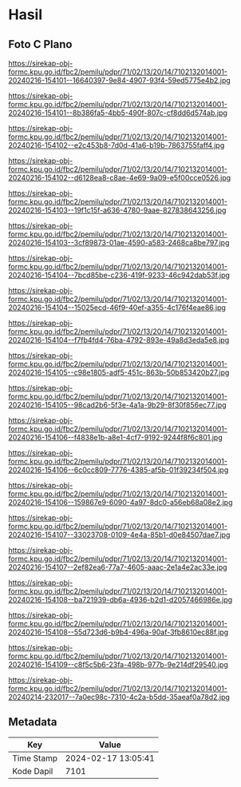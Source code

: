 # Hasil

## Foto C Plano

https://sirekap-obj-formc.kpu.go.id/fbc2/pemilu/pdpr/71/02/13/20/14/7102132014001-20240216-154101--16640397-9e84-4907-93f4-59ed5775e4b2.jpg

https://sirekap-obj-formc.kpu.go.id/fbc2/pemilu/pdpr/71/02/13/20/14/7102132014001-20240216-154101--8b386fa5-4bb5-490f-807c-cf8dd6d574ab.jpg

https://sirekap-obj-formc.kpu.go.id/fbc2/pemilu/pdpr/71/02/13/20/14/7102132014001-20240216-154102--e2c453b8-7d0d-41a6-b19b-7863755faff4.jpg

https://sirekap-obj-formc.kpu.go.id/fbc2/pemilu/pdpr/71/02/13/20/14/7102132014001-20240216-154102--d6128ea8-c8ae-4e69-9a09-e5f00cce0526.jpg

https://sirekap-obj-formc.kpu.go.id/fbc2/pemilu/pdpr/71/02/13/20/14/7102132014001-20240216-154103--19f1c15f-a636-4780-9aae-827838643256.jpg

https://sirekap-obj-formc.kpu.go.id/fbc2/pemilu/pdpr/71/02/13/20/14/7102132014001-20240216-154103--3cf89873-01ae-4590-a583-2468ca8be797.jpg

https://sirekap-obj-formc.kpu.go.id/fbc2/pemilu/pdpr/71/02/13/20/14/7102132014001-20240216-154104--7bcd85be-c236-419f-9233-46c942dab53f.jpg

https://sirekap-obj-formc.kpu.go.id/fbc2/pemilu/pdpr/71/02/13/20/14/7102132014001-20240216-154104--15025ecd-46f9-40ef-a355-4c176f4eae86.jpg

https://sirekap-obj-formc.kpu.go.id/fbc2/pemilu/pdpr/71/02/13/20/14/7102132014001-20240216-154104--f7fb4fd4-76ba-4792-893e-49a8d3eda5e8.jpg

https://sirekap-obj-formc.kpu.go.id/fbc2/pemilu/pdpr/71/02/13/20/14/7102132014001-20240216-154105--c98e1805-adf5-451c-863b-50b853420b27.jpg

https://sirekap-obj-formc.kpu.go.id/fbc2/pemilu/pdpr/71/02/13/20/14/7102132014001-20240216-154105--98cad2b6-5f3e-4a1a-9b29-8f30f856ec77.jpg

https://sirekap-obj-formc.kpu.go.id/fbc2/pemilu/pdpr/71/02/13/20/14/7102132014001-20240216-154106--f4838e1b-a8e1-4cf7-9192-9244f8f6c801.jpg

https://sirekap-obj-formc.kpu.go.id/fbc2/pemilu/pdpr/71/02/13/20/14/7102132014001-20240216-154106--6c0cc809-7776-4385-af5b-01f39234f504.jpg

https://sirekap-obj-formc.kpu.go.id/fbc2/pemilu/pdpr/71/02/13/20/14/7102132014001-20240216-154106--159867e9-6090-4a97-8dc0-a56eb68a08e2.jpg

https://sirekap-obj-formc.kpu.go.id/fbc2/pemilu/pdpr/71/02/13/20/14/7102132014001-20240216-154107--33023708-0109-4e4a-85b1-d0e84507dae7.jpg

https://sirekap-obj-formc.kpu.go.id/fbc2/pemilu/pdpr/71/02/13/20/14/7102132014001-20240216-154107--2ef82ea6-77a7-4605-aaac-2e1a4e2ac33e.jpg

https://sirekap-obj-formc.kpu.go.id/fbc2/pemilu/pdpr/71/02/13/20/14/7102132014001-20240216-154108--ba721939-db6a-4936-b2d1-d2057466986e.jpg

https://sirekap-obj-formc.kpu.go.id/fbc2/pemilu/pdpr/71/02/13/20/14/7102132014001-20240216-154108--55d723d6-b9b4-496a-90af-3fb8610ec88f.jpg

https://sirekap-obj-formc.kpu.go.id/fbc2/pemilu/pdpr/71/02/13/20/14/7102132014001-20240216-154109--c8f5c5b6-23fa-498b-977b-9e214df29540.jpg

https://sirekap-obj-formc.kpu.go.id/fbc2/pemilu/pdpr/71/02/13/20/14/7102132014001-20240214-232017--7a0ec98c-7310-4c2a-b5dd-35aeaf0a78d2.jpg


## Metadata

| Key        | Value               |
| ---------- | ------------------- |
| Time Stamp | 2024-02-17 13:05:41 |
| Kode Dapil | 7101                |



